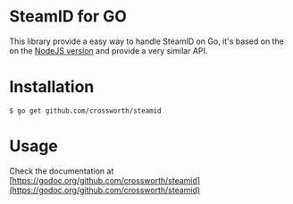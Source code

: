 # SteamID for GO

This library provide a easy way to handle SteamID on Go, it's based on the on the [NodeJS version](https://github.com/DoctorMcKay/node-steamid) and provide a very similar API.
 

# Installation

    $ go get github.com/crossworth/steamid


# Usage

Check the documentation at [https://godoc.org/github.com/crossworth/steamid](https://godoc.org/github.com/crossworth/steamid)